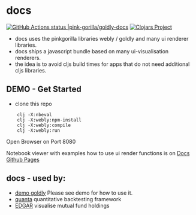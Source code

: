 # docs
[![GitHub Actions status |pink-gorilla/goldly-docs](https://github.com/pink-gorilla/docs/workflows/CI/badge.svg)](https://github.com/pink-gorilla/docs/actions?workflow=CI)
[![Clojars Project](https://img.shields.io/clojars/v/org.pinkgorilla/goldly-docs.svg)](https://clojars.org/org.pinkgorilla/goldly-docs)

- docs uses the pinkgorilla libraries webly / goldly and many ui renderer libraries.
- docs ships a javascript bundle based on many ui-visualisation renderers.
- the idea is to avoid cljs build times for apps that do not need additional cljs libraries.

## DEMO - Get Started
- clone this repo
```
    clj -X:nbeval
    clj -X:webly:npm-install
    clj -X:webly:compile
    clj -X:webly:run
```
  Open Browser on Port 8080

Notebook viewer with examples how to use ui render functions 
is on [Docs Github Pages](https://pink-gorilla.github.io/docs/)

## docs - used by:

- [demo goldly](https://github.com/pink-gorilla/demo) Please see demo for how to use it.
- [quanta](https://github.com/clojure-quant/quanta) quantitative backtesting framework
- [EDGAR](https://github.com/clojure-quant/edgar) visualise mutual fund holdings